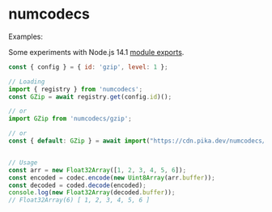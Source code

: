 # numcodecs


Examples:

Some experiments with Node.js 14.1 [module exports](https://nodejs.org/api/modules.html).
```javascript
const { config } = { id: 'gzip', level: 1 };

// Loading
import { registry } from 'numcodecs';
const GZip = await registry.get(config.id)();

// or
import GZip from 'numcodecs/gzip';

// or
const { default: GZip } = await import("https://cdn.pika.dev/numcodecs/^0.0.12/gzip");


// Usage
const arr = new Float32Array([1, 2, 3, 4, 5, 6]);
const encoded = codec.encode(new Uint8Array(arr.buffer));
const decoded = coded.decode(encoded);
console.log(new Float32Array(decoded.buffer));
// Float32Array(6) [ 1, 2, 3, 4, 5, 6 ]
```
